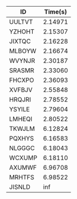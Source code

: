 |ID|Time(s)|
|-|-|
|UULTVT|2.14971|
|YZHOHT|2.15307|
|JIXTQC|2.16228|
|MLBOYW|2.16674|
|WVYNJR|2.30187|
|SRASMR|2.33060|
|FHCXPO|2.36093|
|XVFBJV|2.55848|
|HRQJRI|2.78552|
|YSYILE|2.79604|
|LMHEQI|2.80522|
|TKWJLM|6.12824|
|PQXHYS|6.16583|
|NLGGGC|6.18043|
|WCXUMP|6.18110|
|AXUMWF|6.96708|
|MRHTFS|6.98522|
|JISNLD|inf|
